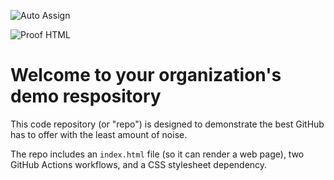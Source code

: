 ![Auto Assign](https://github.com/kalimeraxx/demo-repository/actions/workflows/auto-assign.yml/badge.svg)

![Proof HTML](https://github.com/kalimeraxx/demo-repository/actions/workflows/proof-html.yml/badge.svg)

# Welcome to your organization's demo respository
This code repository (or "repo") is designed to demonstrate the best GitHub has to offer with the least amount of noise.

The repo includes an `index.html` file (so it can render a web page), two GitHub Actions workflows, and a CSS stylesheet dependency.
